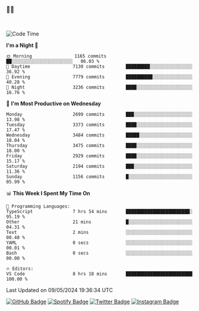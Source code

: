 ### 🤙🍺

<!-- <a href="https://github-readme-stats.vercel.app/api?username=hzak2xx&count_private=true&show_icons=true&theme=dracula">
  <img align="center" src="https://github-readme-stats.vercel.app/api?username=hzak2xx&count_private=true&show_icons=true&theme=dracula" />
</a>
</br> -->
</br>

<!--START_SECTION:waka-->
![Code Time](http://img.shields.io/badge/Code%20Time-3%2C278%20hrs%2039%20mins-blue)

**I'm a Night 🦉** 

```text
🌞 Morning                1165 commits        ██░░░░░░░░░░░░░░░░░░░░░░░   06.03 % 
🌆 Daytime                7130 commits        █████████░░░░░░░░░░░░░░░░   36.92 % 
🌃 Evening                7779 commits        ██████████░░░░░░░░░░░░░░░   40.28 % 
🌙 Night                  3236 commits        ████░░░░░░░░░░░░░░░░░░░░░   16.76 % 
```
📅 **I'm Most Productive on Wednesday** 

```text
Monday                   2699 commits        ███░░░░░░░░░░░░░░░░░░░░░░   13.98 % 
Tuesday                  3373 commits        ████░░░░░░░░░░░░░░░░░░░░░   17.47 % 
Wednesday                3484 commits        █████░░░░░░░░░░░░░░░░░░░░   18.04 % 
Thursday                 3475 commits        ████░░░░░░░░░░░░░░░░░░░░░   18.00 % 
Friday                   2929 commits        ████░░░░░░░░░░░░░░░░░░░░░   15.17 % 
Saturday                 2194 commits        ███░░░░░░░░░░░░░░░░░░░░░░   11.36 % 
Sunday                   1156 commits        █░░░░░░░░░░░░░░░░░░░░░░░░   05.99 % 
```


📊 **This Week I Spent My Time On** 

```text
💬 Programming Languages: 
TypeScript               7 hrs 54 mins       ████████████████████████░   95.19 % 
Other                    21 mins             █░░░░░░░░░░░░░░░░░░░░░░░░   04.31 % 
Text                     2 mins              ░░░░░░░░░░░░░░░░░░░░░░░░░   00.48 % 
YAML                     0 secs              ░░░░░░░░░░░░░░░░░░░░░░░░░   00.01 % 
Bash                     0 secs              ░░░░░░░░░░░░░░░░░░░░░░░░░   00.00 % 

🔥 Editors: 
VS Code                  8 hrs 18 mins       █████████████████████████   100.00 % 
```


 Last Updated on 09/05/2024 19:36:34 UTC
<!--END_SECTION:waka-->

[![GitHub Badge](https://img.shields.io/badge/GitHub-100000?style=for-the-badge&logo=github&logoColor=white)](https://github.com/hzak2xx)
[![Spotify Badge](https://img.shields.io/badge/Spotify-1ED760?&style=for-the-badge&logo=spotify&logoColor=white)](https://open.spotify.com/user/uf90s6sbbh75a1mt44clkhkvf)
[![Twitter Badge](https://img.shields.io/badge/Twitter-1DA1F2?style=for-the-badge&logo=twitter&logoColor=white)](https://twitter.com/hzak2xx)
[![Instagram Badge](https://img.shields.io/badge/Instagram-E4405F?style=for-the-badge&logo=instagram&logoColor=white)](https://www.instagram.com/hzak2xx/)
